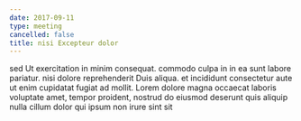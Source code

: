 ```yaml
---
date: 2017-09-11
type: meeting
cancelled: false
title: nisi Excepteur dolor
---
```

sed Ut exercitation in minim consequat. commodo culpa in in ea sunt labore pariatur. nisi dolore reprehenderit Duis aliqua. et incididunt consectetur aute ut enim cupidatat fugiat ad mollit. Lorem dolore magna occaecat laboris voluptate amet, tempor proident, nostrud do eiusmod deserunt quis aliquip nulla cillum dolor qui ipsum non irure sint sit